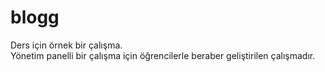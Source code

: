 # blogg
Ders için örnek bir çalışma.<br/>
Yönetim panelli bir çalışma için öğrencilerle beraber geliştirilen çalışmadır.
